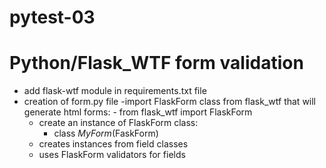 # pytest-03
# Python/Flask_WTF form validation

- add flask-wtf module in requirements.txt file
- creation of form.py file
  -import FlaskForm class from flask_wtf that will generate html forms:
      - from flask_wtf import FlaskForm
  - create an instance of FlaskForm class:
      - class *MyForm*(FaskForm)
  - creates instances from field classes
  - uses FlaskForm validators for fields


